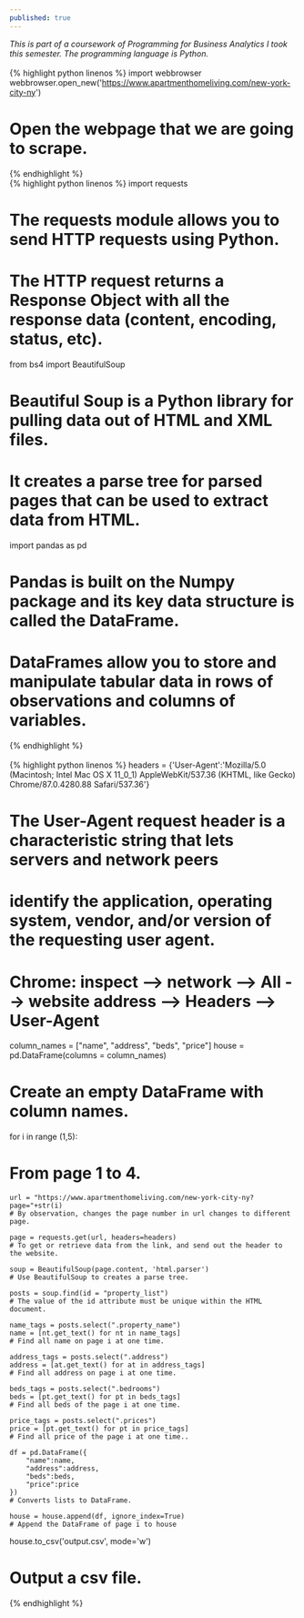 ```yaml
---
published: true
---
```

_This is part of a coursework of Programming for Business Analytics I took this semester. The programming language is Python._<br><br>
{% highlight python linenos %}
import webbrowser
webbrowser.open_new('https://www.apartmenthomeliving.com/new-york-city-ny')
# Open the webpage that we are going to scrape.
{% endhighlight %}<br>
{% highlight python linenos %}
import requests
# The requests module allows you to send HTTP requests using Python.
# The HTTP request returns a Response Object with all the response data (content, encoding, status, etc).

from bs4 import BeautifulSoup
# Beautiful Soup is a Python library for pulling data out of HTML and XML files.
# It creates a parse tree for parsed pages that can be used to extract data from HTML.

import pandas as pd
# Pandas is built on the Numpy package and its key data structure is called the DataFrame.
# DataFrames allow you to store and manipulate tabular data in rows of observations and columns of variables.
{% endhighlight %}<br><br>
{% highlight python linenos %}
headers = {'User-Agent':'Mozilla/5.0 (Macintosh; Intel Mac OS X 11_0_1) AppleWebKit/537.36 (KHTML, like Gecko) Chrome/87.0.4280.88 Safari/537.36'}
# The User-Agent request header is a characteristic string that lets servers and network peers 
# identify the application, operating system, vendor, and/or version of the requesting user agent.
# Chrome: inspect --> network --> All --> website address --> Headers --> User-Agent

column_names = ["name", "address", "beds", "price"]
house = pd.DataFrame(columns = column_names)
# Create an empty DataFrame with column names.

for i in range (1,5):
# From page 1 to 4.

    url = "https://www.apartmenthomeliving.com/new-york-city-ny?page="+str(i)
    # By observation, changes the page number in url changes to different page.
    
    page = requests.get(url, headers=headers)
    # To get or retrieve data from the link, and send out the header to the website.
    
    soup = BeautifulSoup(page.content, 'html.parser')
    # Use BeautifulSoup to creates a parse tree.
    
    posts = soup.find(id = "property_list")
    # The value of the id attribute must be unique within the HTML document.
    
    name_tags = posts.select(".property_name")
    name = [nt.get_text() for nt in name_tags]
    # Find all name on page i at one time.
    
    address_tags = posts.select(".address")
    address = [at.get_text() for at in address_tags]
    # Find all address on page i at one time.

    beds_tags = posts.select(".bedrooms")
    beds = [pt.get_text() for pt in beds_tags]
    # Find all beds of the page i at one time.

    price_tags = posts.select(".prices")
    price = [pt.get_text() for pt in price_tags]
    # Find all price of the page i at one time..
    
    df = pd.DataFrame({
        "name":name,
        "address":address,
        "beds":beds,
        "price":price
    })
    # Converts lists to DataFrame.
    
    house = house.append(df, ignore_index=True)
    # Append the DataFrame of page i to house
  
house.to_csv('output.csv', mode='w')
# Output a csv file.

{% endhighlight %}


